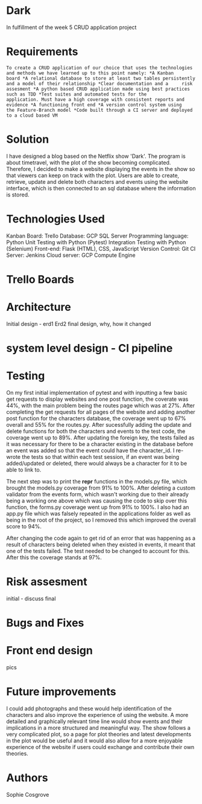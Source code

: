 # Dark
In fulfillment of the week 5 CRUD application project

# Requirements
    To create a CRUD application of our choice that uses the technologies and methods we have learned up to this point namely: *A Kanban     board *A relational database to store at least two tables persistently and a model of their relationship *Clear documentation and a     risk assesment *A python based CRUD application made using best practices such as TDD *Test suites and automated tests for the           application. Must have a high coverage with consistent reports and evidence *A functioning front end *A version control system using     the Feature-Branch model *Code built through a CI server and deployed to a cloud based VM

# Solution 
I have designed a blog based on the Netflix show 'Dark'. The program is about timetravel, with the plot of the show becoming complicated. Therefore, I decided to make a website displaying the events in the show so that viewers can keep on track with the plot.
Users are able to create, retrieve, update and delete both characters and events using the website interface, which is then connected to an sql database where the information is stored. 

# Technologies Used
Kanban Board: Trello
Database: GCP SQL Server
Programming language: Python
Unit Testing with Python (Pytest)
Integration Testing with Python (Selenium)
Front-end: Flask (HTML), CSS, JavaScript
Version Control: Git
CI Server: Jenkins
Cloud server: GCP Compute Engine

# Trello Boards

# Architecture
Initial design - erd1 
Erd2
final design, why, how it changed

# system level design - CI pipeline

# Testing
On my first initial implementation of pytest and with inputting a few basic get requests to display websites and one post function, the coverate was 44%, with the main problem being the routes page which was at 27%. After completing the get requests for all pages of the website and adding another post function for the characters database, the coverage went up to 67% overall and 55% for the routes.py. After sucessfully adding the update and delete functions for both the characters and events to the test code, the coverage went up to 89%. 
After updating the foreign key, the tests failed as it was necessary for there to be a character existing in the database before an event was added so that the event could have the character_id. I re-wrote the tests so that within each test session, if an event was being added/updated or deleted, there would always be a character for it to be able to link to.

The next step was to print the __repr__ functions in the models.py file, which brought the models.py coverage from 91% to 100%. After deleting a custom validator from the events form, which wasn't working due to their already being a working one above which was causing the code to skip over this function, the forms.py coverage went up from 91% to 100%. I also had an app.py file which was falsely repeated in the applications folder as well as being in the root of the project, so I removed this which improved the overall score to 94%.

After changing the code again to get rid of an error that was happening as a result of characters being deleted when they existed in events, it meant that one of the tests failed. The test needed to be changed to account for this. After this the coverage stands at 97%. 

# Risk assesment
initial - discuss
final

# Bugs and Fixes

# Front end design
pics

# Future improvements
I could add photographs and these would help identification of the characters and also improve the experience of using the website.
A more detailed and graphically relevant time line would show events and their implications in a more structured and meaningful way. The show follows a very complicated plot, so a page for plot theories and latest developments in the plot would be useful and it would also allow for a more enjoyable experience of the website if users could exchange and contribute their own theories. 


# Authors
Sophie Cosgrove
